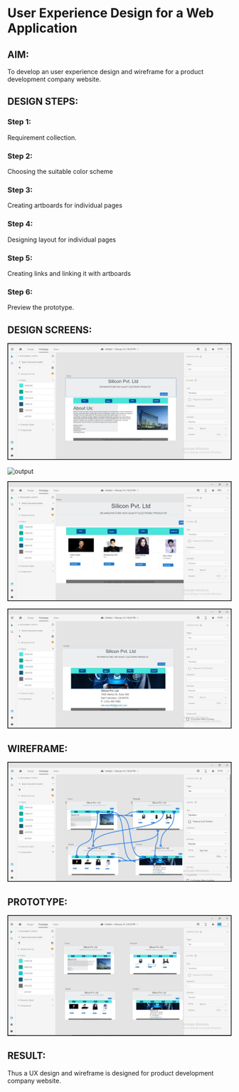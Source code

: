 # User Experience Design for a Web Application
## AIM:
To develop an user experience design and wireframe for a product development company website.

## DESIGN STEPS:
### Step 1: 
Requirement collection.
### Step 2:
Choosing the suitable color scheme
### Step 3:
Creating artboards for individual pages
### Step 4:
Designing layout for individual pages
### Step 5:
Creating links and linking it with artboards
### Step 6:
Preview the prototype.

## DESIGN SCREENS:

![output](./static/img/home.jpg)

![output](./static/img/product.jpg)

![output](./static/img/people.jpg)

![output](./static/img/contact.jpg)

## WIREFRAME:

![output](./static/img/wireframe.jpg)

## PROTOTYPE:

![output](./static/img/pro.jpg)

## RESULT:

Thus a UX design and wireframe is designed for product development company website.